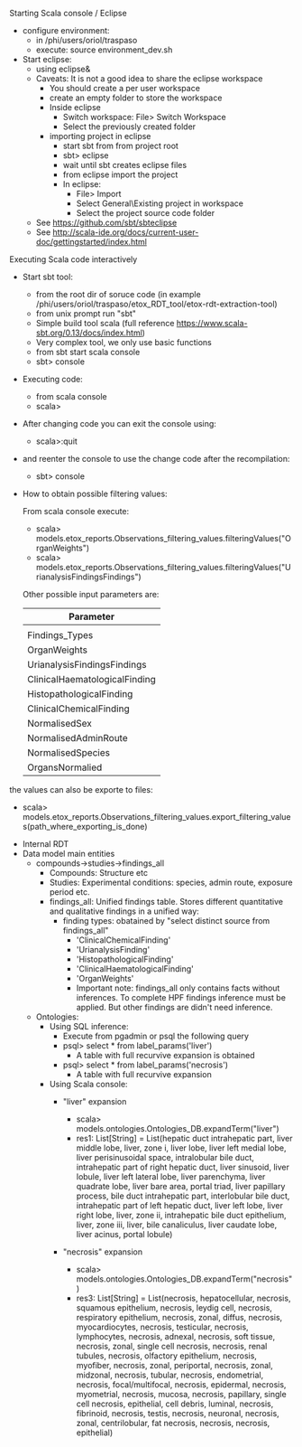 Starting Scala console / Eclipse
- configure environment:
    - in /phi/users/oriol/traspaso
    - execute:
	    source environment_dev.sh
- Start eclipse:
	- using eclipse&
    - Caveats: It is not a good idea to share the eclipse workspace
        - You should create a per user workspace
        - create an empty folder to store the workspace
        - Inside eclipse
            - Switch workspace: File> Switch Workspace
            - Select the previously created folder
        - importing project in eclipse
            - start sbt from from project root
            - sbt> eclipse
            - wait until sbt creates eclipse files
            - from eclipse import the project
            - In eclipse:
                - File> Import
                - Select General\Existing project in workspace
                - Select the project source code folder
    - See https://github.com/sbt/sbteclipse
    - See http://scala-ide.org/docs/current-user-doc/gettingstarted/index.html


Executing Scala code interactively

- Start sbt tool:
    - from the root dir of soruce code (in example /phi/users/oriol/traspaso/etox_RDT_tool/etox-rdt-extraction-tool)
    - from unix prompt run "sbt"
    - Simple build tool scala (full reference https://www.scala-sbt.org/0.13/docs/index.html)
    - Very complex tool, we only use basic functions
    - from sbt start scala console
    - sbt> console

- Executing code:
    - from scala console
    - scala>

- After changing code you can exit the console using:
    - scala>:quit
- and reenter the console to use the change code after the recompilation:
    - sbt> console

- How to obtain possible filtering values:

  From scala console execute:

   - scala> models.etox_reports.Observations_filtering_values.filteringValues("OrganWeights")
   - scala> models.etox_reports.Observations_filtering_values.filteringValues("UrianalysisFindingsFindings")

   Other possible input parameters are:

    | Parameter|
    |---|
    |   |
    |Findings_Types|
    |OrganWeights|
    |UrianalysisFindingsFindings|
    |ClinicalHaematologicalFinding
    |HistopathologicalFinding|
    |ClinicalChemicalFinding|
    |NormalisedSex|
    |NormalisedAdminRoute|
    |NormalisedSpecies|
    |OrgansNormalied|

the values can also be exporte to files:
- scala> models.etox_reports.Observations_filtering_values.export_filtering_values(path_where_exporting_is_done)

* Internal RDT
 * Data model main entities
    * compounds->studies->findings_all
        * Compounds: Structure etc
        * Studies: Experimental conditions: species, admin route, exposure period etc.
        * findings_all: Unified findings table. Stores different quantitative and qualitative findings in a unified way:
            * finding types: obatained by "select distinct source from findings_all"
                * 'ClinicalChemicalFinding'
                * 'UrianalysisFinding'
                * 'HistopathologicalFinding'
                * 'ClinicalHaematologicalFinding'
                * 'OrganWeights'
                * Important note: findings_all only contains facts without inferences. To complete HPF findings inference must be applied. But other findings are didn't need inference.
	* Ontologies:
		* Using SQL inference:
			* Execute from pgadmin or psql the following query
			* psql> select * from label_params('liver')
		        * A table with full recurvive expansion is obtained
			* psql> select * from label_params('necrosis')
				* A table with full recurvive expansion
		* Using Scala console:
			* "liver" expansion
                * scala> models.ontologies.Ontologies_DB.expandTerm("liver")
                * res1: List[String] = List(hepatic duct intrahepatic part, liver middle lobe, liver, zone i, liver lobe, liver left medial lobe, liver perisinusoidal space, intralobular bile duct, intrahepatic part of right hepatic duct, liver sinusoid, liver lobule, liver left lateral lobe, liver parenchyma, liver quadrate lobe, liver bare area, portal triad, liver papillary process, bile duct intrahepatic part, interlobular bile duct, intrahepatic part of left hepatic duct, liver left lobe, liver right lobe, liver, zone ii, intrahepatic bile duct epithelium, liver, zone iii, liver, bile canaliculus, liver caudate lobe, liver acinus, portal lobule)

			* "necrosis" expansion
                * scala> models.ontologies.Ontologies_DB.expandTerm("necrosis")
                * res3: List[String] = List(necrosis, hepatocellular, necrosis, squamous epithelium, necrosis, leydig cell, necrosis, respiratory epithelium, necrosis, zonal, diffus, necrosis, myocardiocytes, necrosis, testicular, necrosis, lymphocytes, necrosis, adnexal, necrosis, soft tissue, necrosis, zonal, single cell necrosis, necrosis, renal tubules, necrosis, olfactory epithelium, necrosis, myofiber, necrosis, zonal, periportal, necrosis, zonal, midzonal, necrosis, tubular, necrosis, endometrial, necrosis, focal/multifocal, necrosis, epidermal, necrosis, myometrial, necrosis, mucosa, necrosis, papillary, single cell necrosis, epithelial, cell debris, luminal, necrosis, fibrinoid, necrosis, testis, necrosis, neuronal, necrosis, zonal, centrilobular, fat necrosis, necrosis, necrosis, epithelial)

